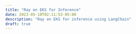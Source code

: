```yaml
---
title: "Ray on EKS for Inference"
date: 2023-05-10T02:11:53-05:00
description: "Ray on EKS for inference using LangChain"
draft: true
---
```

